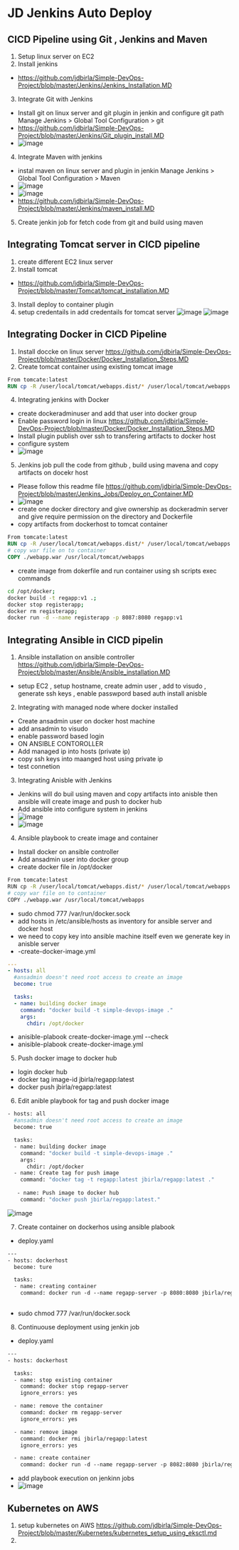 # JD Jenkins Auto Deploy 
## CICD Pipeline using Git , Jenkins and Maven
1. Setup linux server on EC2
2. Install jenkins 
- https://github.com/jdbirla/Simple-DevOps-Project/blob/master/Jenkins/Jenkins_Installation.MD
3. Integrate Git with Jenkins 
- Install git on linux server and git plugin in jenkin and configure git path Manage Jenkins > Global Tool Configuration > git
- https://github.com/jdbirla/Simple-DevOps-Project/blob/master/Jenkins/Git_plugin_install.MD
- ![image](https://user-images.githubusercontent.com/69948118/231976779-429e3480-f8b7-45b2-b61e-216bf63401dd.png)
4. Integrate Maven with jenkins
- instal maven on linux server and plugin in jenkin Manage Jenkins > Global Tool Configuration > Maven
- ![image](https://user-images.githubusercontent.com/69948118/231977144-52bee94b-dc7f-421d-bc78-1c42be1959e1.png)
- ![image](https://user-images.githubusercontent.com/69948118/231977658-02e76511-8029-46df-bae7-5a868e442c77.png)
- https://github.com/jdbirla/Simple-DevOps-Project/blob/master/Jenkins/maven_install.MD
5. Create jenkin job for fetch code from git and build using maven

## Integrating Tomcat server in CICD pipeline
1. create different EC2 linux server 
2. Install tomcat
- https://github.com/jdbirla/Simple-DevOps-Project/blob/master/Tomcat/tomcat_installation.MD
3. Install deploy to container plugin
4. setup credentails in add credentails for tomcat server
![image](https://user-images.githubusercontent.com/69948118/231979076-57794057-2eb4-401d-a8d0-e6ac1bf07be3.png)
![image](https://user-images.githubusercontent.com/69948118/231979145-4060a64e-f010-43c5-a820-f5f5643fbfdd.png)

## Integrating Docker in CICD Pipeline
1. Install doccke on linux server https://github.com/jdbirla/Simple-DevOps-Project/blob/master/Docker/Docker_Installation_Steps.MD
2. Create tomcat container using existing tomcat image
```Dockerfile
From tomcate:latest
RUN cp -R /user/local/tomcat/webapps.dist/* /user/local/tomcat/webapps
```
4. Integrating jenkins with Docker
- create dockeradminuser and add that user into docker group
- Enable password login in linux https://github.com/jdbirla/Simple-DevOps-Project/blob/master/Docker/Docker_Installation_Steps.MD
- Install plugin publish over ssh to transfering artifacts to docker host
- configure system
- ![image](https://user-images.githubusercontent.com/69948118/231982196-042ea168-b753-4b79-8395-b9d713ff7923.png)

5. Jenkins job pull the code from github , build using mavena and copy artifacts on docekr host
- Please follow this readme file https://github.com/jdbirla/Simple-DevOps-Project/blob/master/Jenkins_Jobs/Deploy_on_Container.MD
- ![image](https://user-images.githubusercontent.com/69948118/231983172-d2f80de2-6d11-4c30-bdbf-89ea841ff5a4.png)
- create one docker directory and give ownership as dockeradmin server and give require permission on the directory and Dockerfile
- copy artifacts from dockerhost to tomcat container
```Dockerfile
From tomcate:latest
RUN cp -R /user/local/tomcat/webapps.dist/* /user/local/tomcat/webapps
# copy war file on to container 
COPY ./webapp.war /usr/local/tomcat/webapps
```
- create image from dokerfile and run container using sh scripts exec commands
```sh
cd /opt/docker;
docker build -t regapp:v1 .;
docker stop registerapp;
docker rm registerapp;
docker run -d --name registerapp -p 8087:8080 regapp:v1
```


## Integrating Ansible in CICD pipelin
1. Ansible installation on ansible controller  https://github.com/jdbirla/Simple-DevOps-Project/blob/master/Ansible/Ansible_installation.MD
  - setup EC2 , setup hostname, create admin user , add to visudo , generate ssh keys , enable passwpord based auth  install anisble
2. Integrating with managed node where docker installed
 - Create ansadmin user on docker host machine
 - add ansadmin to visudo
 - enable password based login
 - ON ANSIBLE CONTOROLLER
 - Add managed ip into hosts (private ip)
 - copy ssh keys into maanged host using private ip
 - test connetion
3. Integrating Anisble with Jenkins
 - Jenkins will do buil using maven and copy artifacts into anisble then ansible will create image and push to docker hub
 - Add ansible into configure system in jenkins
 - ![image](https://user-images.githubusercontent.com/69948118/232180803-0750ed67-8e0c-4165-bb5b-05dffff12f09.png)
- ![image](https://user-images.githubusercontent.com/69948118/232180838-40b17bb7-0ea9-4092-83f8-9a82865cad76.png)
4. Ansible playbook to create image and container
- Install docker on ansible controller
- Add ansadmin user into docker group
- create docker file in /opt/docker
```sh
From tomcate:latest
RUN cp -R /user/local/tomcat/webapps.dist/* /user/local/tomcat/webapps
# copy war file on to container 
COPY ./webapp.war /usr/local/tomcat/webapps
```
- sudo chmod 777 /var/run/docker.sock
- add hosts in /etc/ansible/hosts as inventory for ansible server and docker host
- we need to copy key into ansible machine itself even we generate key in anisble server
- -create-docker-image.yml
```yaml
---
- hosts: all
  #ansadmin doesn't need root access to create an image
  become: true 

  tasks:
  - name: building docker image
    command: "docker build -t simple-devops-image ." 
    args:
      chdir: /opt/docker
```
- anisible-plabook create-docker-image.yml --check 
- anisible-plabook create-docker-image.yml
5. Push docker image to docker hub
- login docker hub
- docker tag image-id jbirla/regapp:latest
- docker push jbirla/regapp:latest
6. Edit anible playbook for tag and push docker image
```Dockerfile
- hosts: all
  #ansadmin doesn't need root access to create an image
  become: true 

  tasks:
  - name: building docker image
    command: "docker build -t simple-devops-image ." 
    args:
      chdir: /opt/docker
  - name: Create tag for push image
    command: "docker tag -t regapp:latest jbirla/regapp:latest ." 
    
   - name: Push image to docker hub
    command: "docker push jbirla/regapp:latest." 

```
![image](https://user-images.githubusercontent.com/69948118/232181303-b236c9d1-a64a-4e25-9670-4d738bd2d32b.png)

7. Create container on dockerhos using ansible plabook 
- deploy.yaml
```Dockerfile
---
- hosts: dockerhost
  become: ture

  tasks:
  - name: creating container 
    command: docker run -d --name regapp-server -p 8080:8080 jbirla/regapp:latest
    
 ```
 - sudo chmod 777 /var/run/docker.sock
8. Continuouse deployment using jenkin job
- deploy.yaml
```Dockerfile
---
- hosts: dockerhost

  tasks:
  - name: stop existing container
    command: docker stop regapp-server
    ignore_errors: yes

  - name: remove the container
    command: docker rm regapp-server
    ignore_errors: yes

  - name: remove image
    command: docker rmi jbirla/regapp:latest
    ignore_errors: yes

  - name: create container
    command: docker run -d --name regapp-server -p 8082:8080 jbirla/regapp:latest
 ```
-  add playbook execution on jenkinn jobs
-  ![image](https://user-images.githubusercontent.com/69948118/232181479-9cdc8f86-7722-43e7-b602-b921d47aaaa2.png)

## Kubernetes on AWS
1. setup kubernetes on AWS https://github.com/jdbirla/Simple-DevOps-Project/blob/master/Kubernetes/kubernetes_setup_using_eksctl.md
2. 
